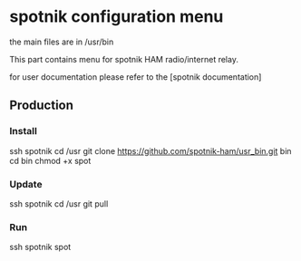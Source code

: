 # spotnik configuration menu

the main files are in /usr/bin

This part contains menu for spotnik HAM radio/internet relay.

for user documentation please refer to the [spotnik documentation]

## Production
### Install
ssh spotnik
cd /usr
git clone https://github.com/spotnik-ham/usr_bin.git bin
cd bin
chmod +x spot

### Update
ssh spotnik
cd /usr
git pull

### Run
ssh spotnik
spot
